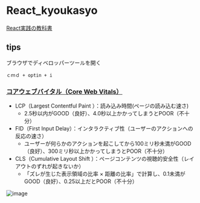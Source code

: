 # React_kyoukasyo
[React実践の教科書](https://www.amazon.co.jp/%E3%83%A2%E3%83%80%E3%83%B3JavaScript%E3%81%AE%E5%9F%BA%E6%9C%AC%E3%81%8B%E3%82%89%E5%A7%8B%E3%82%81%E3%82%8B-React%E5%AE%9F%E8%B7%B5%E3%81%AE%E6%95%99%E7%A7%91%E6%9B%B8-%E6%9C%80%E6%96%B0ReactHooks%E5%AF%BE%E5%BF%9C-Informatics-IDEA/dp/481561072X)

## tips
ブラウザでディベロッパーツールを開く
```
ｃｍｄ + optin + i
```
### [コアウェブバイタル（Core Web Vitals）](https://gmotech.jp/semlabo/seo/blog/core-web-vitals/)
- LCP（Largest Contentful Paint ）：読み込み時間(ページの読み込む速さ)
  - 2.5秒以内がGOOD（良好）、4.0秒以上かかってしまうとPOOR（不十分）
- FID（First Input Delay）：インタラクティブ性（ユーザーのアクションへの反応の速さ）
  - ユーザーが何らかのアクションを起こしてから100ミリ秒未満がGOOD（良好）、300ミリ秒以上かかってしまうとPOOR（不十分）
- CLS（Cumulative Layout Shift ）：ページコンテンツの視聴的安全性（レイアウトのずれが起きないか）
  - 「ズレが生じた表示領域の比率 × 距離の比率」で計算し、0.1未満がGOOD（良好）、0.25以上だとPOOR（不十分）

![image](https://github.com/nakampany/React_kyoukasyo/assets/103278404/5ea3514e-93fe-4e4e-9b3f-5d7db7539edd)
